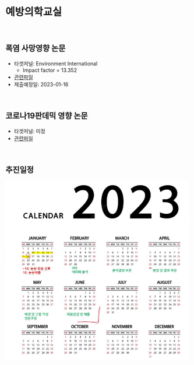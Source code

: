 # 예방의학교실

<br/>

## 폭염 사망영향 논문
- 타겟저널: Environment International
  + Impact factor = 13.352
- [관련파일](https://www.dropbox.com/sh/o7r1tzhq1rkmm45/AAAhmrCSt_nc1XJ33llK33k1a?dl=0)
- 제출예정일: 2023-01-16

<br/>

## 코로나19판데믹 영향 논문
- 타겟저널: 미정
- [관련파일](https://www.dropbox.com/sh/k98zqkuquxmzeez/AAAjgxW_wfEzr8a-Bq69MOhGa?dl=0)

<br/>

## 추진일정
![일정](./calander.JPG)
